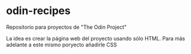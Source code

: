 # odin-recipes
Repositorio para proyectos de "The Odin Project"

La idea es crear la página web del proyecto usando sólo HTML.
Para más adelante a este mismo poryecto añadirle CSS
